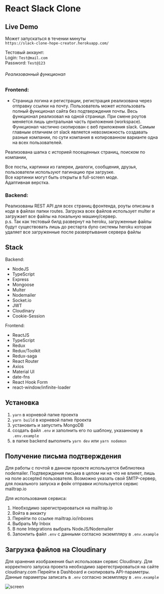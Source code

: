 # React Slack Clone

## Live Demo
Может запускаться в течении минуты\
`https://slack-clone-hope-creator.herokuapp.com/`

Тестовый аккаунт: \
Login: `Test@mail.com`\
Password: `Test@123`

###### Реализованный функционал
### Frontend:
* Страница логина и регистрации, регистрация реализована через отправку ссылки на почту. Пользователь может использовать полный функционал сайта без подтверждения почты.
Весь функционал реализовал на одной странице. При смене роутов меняется лишь центральная часть приложения (workspace). 
Функционал частично скопирован с веб приложения slack. Самым главным отличием от slack является невозможность создавать разные компании, по сути компания в копированном варианте одна на всех пользователей.  

Реализована шапка с историей посещенных страниц, поиском по компании,

Все посты, картинки из галереи, диалоги, сообщения, друзья, пользователи используют пагинацию при загрузке.  
Все картинки могут быть открыты в full-screen моде.  
Адаптивная верстка.

### Backend:  
Реализованы REST API для всех страниц фронтенда, роуты описаны в коде в файлах папки routes.
Загрузка всех файлов использует multer и загружает все файлы на локальную машину/сервер.  
p.s. Так как тестовый билд развернут на heroku, загруженные файлы будут существовать лишь до рестарта dyno системы heroku которая удаляет все загруженные после развертывания сервера файлы

## Stack

Backend:
* NodeJS
* TypeScript
* Express
* Mongoose
* Multer
* Nodemailer
* Socket.io
* JWT
* Cloudinary
* Cookie-Session

Frontend:
* ReactJS
* TypeScript
* Redux
* Redux/Toolkit
* Redux-saga
* React Router
* Axios
* Material UI
* date-fns
* React Hook Form
* react-window/infinite-loader

## Установка

1. `yarn` в корневой папке проекта
2. `yarn build` в корневой папке проекта
3. установить и запустить MongoDB
4. создать файл `.env` и заполнить его по шаблону, указанному в `.env.example`
5. в папке backend выполнить `yarn dev` или `yarn nodemon`

## Получение письма подтверждения
Для работы с почтой в данном проекте используется библиотека nodemailer. Подтверждения письма в целом ни на что не влияет, лишь на поле accepted пользователя. Возможно указать свой SMTP-сервер, для локального запуска и фейк отправки используется сервис mailtrap.io

Для использования сервиса: 
1. Необходимо зарегистрироваться на mailtrap.io
2. Войта в аккакту
3. Перейти по ссылке mailtrap.io/inboxes
4. Выбрать My Inbox
5. В поле Integrations выбрать NodeJS/Nodemailer
6. Запонлить файл `.env` с данными согласно экземпляру в `.env.example`

## Загрузка файлов на Cloudinary
Для хранения изображения был использован сервис Cloudinary.
Для корректного запуска проекта необходимо зарегестрироваться на сайте cloudinary.com
Перейти в Dashboard и скопировать API-параметры. Данные параметры записать в `.env` согласно экземпляру в `.env.example`

![screen](https://user-images.githubusercontent.com/72225013/127026279-629aee3b-0eda-4c34-af24-aeb75fe74444.png)
